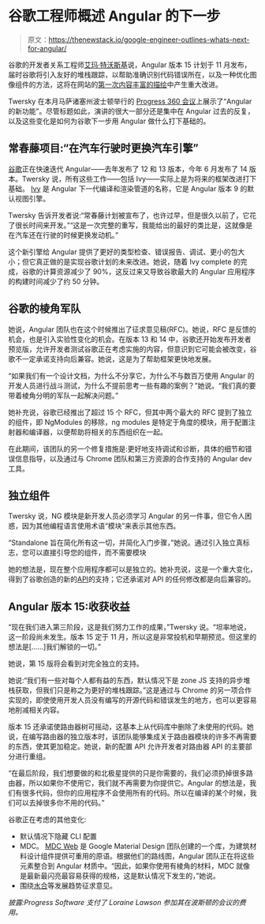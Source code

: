 # 谷歌工程师概述 Angular 的下一步

> 原文：<https://thenewstack.io/google-engineer-outlines-whats-next-for-angular/>

谷歌的开发者关系工程师[艾玛·特沃斯基](https://www.linkedin.com/in/emmatwersky/)说，Angular 版本 15 计划于 11 月发布，届时谷歌将引入友好的堆栈跟踪，以帮助准确识别代码错误所在，以及一种优化图像组件的方法，这将在网站的[第一次内容丰富的描绘](https://web.dev/first-contentful-paint/)中产生重大改进。

Twersky 在本月马萨诸塞州波士顿举行的 [Progress 360 会议](https://thenewstack.io/progress-360-how-panera-fixed-its-application-validation-gap/)上展示了“Angular 的新功能”。尽管标题如此，演讲的很大一部分还是集中在 Angular 过去的反复，以及这些变化是如何为谷歌下一步用 Angular 做什么打下基础的。

## 常春藤项目:“在汽车行驶时更换汽车引擎”

[谷歌](https://thenewstack.io/google-inks-deal-with-nist-to-boost-open-source-chips/)正在快速迭代 Angular——去年发布了 12 和 13 版本，今年 6 月发布了 14 版本。Twersky 说，所有这些工作——包括 Ivy——实际上是为将来的框架改进打下基础。 [Ivy](https://docs.angular.lat/guide/ivy) 是 Angular 下一代编译和渲染管道的名称，它是 Angular 版本 9 的默认视图引擎。

Twersky 告诉开发者说:“常春藤计划被宣布了，也许过早，但是很久以前了，它花了很长时间来开发。”“这是一次完整的重写，我能给出的最好的类比是，这就像是在汽车还在行驶的时候更换发动机。”

这个新引擎给 Angular 提供了更好的类型检查、错误报告、调试、更小的包大小；但它真正做的是实现谷歌计划的未来改进。她说，随着 Ivy complete 的完成，谷歌的计算资源减少了 90%，这反过来又导致谷歌最大的 Angular 应用程序的构建时间减少了约 50 分钟。

## 谷歌的棱角军队

她说，Angular 团队也在这个时候推出了征求意见稿(RFC)。她说，RFC 是反馈的机会，也是引入实验性变化的机会。在版本 13 和 14 中，谷歌还开始发布开发者预览版，允许开发者测试谷歌正在考虑实施的内容，但意识到它可能会被改变，谷歌不一定承诺支持向后兼容。她说，这是为了帮助框架更快地发展。

“如果我们有一个设计文档，为什么不分享它，为什么不与数百万使用 Angular 的开发人员进行战斗测试，为什么不提前思考一些有趣的案例？”她说。“我们真的要带着棱角分明的军队一起解决问题。”

她补充说，谷歌已经推出了超过 15 个 RFC，但其中两个最大的 RFC 提到了独立的组件，即 NgModules 的移除，ng modules 是特定于角度的模块，用于配置注射器和编译器，以便帮助将相关的东西组织在一起。

在此期间，该团队的另一个修复措施是:更好地支持调试和诊断，具体的细节和错误信息指导，以及通过与 Chrome 团队和第三方资源的合作支持的 Angular dev 工具。

## 独立组件

Twersky 说，NG 模块是新开发人员必须学习 Angular 的另一件事，但它令人困惑，因为其他编程语言使用术语“模块”来表示其他东西。

“Standalone 旨在简化所有这一切，并简化入门步骤，”她说。通过引入独立真标志，您可以直接引导您的组件，而不需要模块

她的想法是，现在整个应用程序都可以是独立的。她补充说，这是一个重大变化，得到了谷歌创造的新的[API](https://thenewstack.io/state-of-the-api-lack-of-api-design-skills-a-key-problem/)的支持；它还承诺对 API 的任何修改都是向后兼容的。

## Angular 版本 15:收获收益

“现在我们进入第三阶段，这是我们努力工作的成果，”Twersky 说。“坦率地说，这一阶段尚未发生。版本 15 定于 11 月，所以这是非常投机和早期预览。但这里的想法是[……]我们解锁的一切。”

她说，第 15 版将会看到对完全独立的支持。

她说:“我们有一些对每个人都有益的东西，默认情况下是 zone JS 支持的异步堆栈获取，但我们只是称之为更好的堆栈跟踪。”这是通过与 Chrome 的另一项合作实现的，即使使用开发人员没有编写的开源代码和错误发生的地方，也可以更容易地削减相关内容。

版本 15 还承诺使路由器树可摇动，这基本上从代码库中删除了未使用的代码。她说，在编写路由器的独立版本时，该团队能够集成关于路由器模块的许多不再需要的东西，使其更加稳定。她说，新的配置 API 允许开发者对路由器 API 的主要部分进行重组。

“在最后阶段，我们想要做的和北极星提供的只是你需要的，我们必须扔掉很多路由器，所以如果你不使用它，我们就不再需要为你提供它。Angular 的想法是，我们有很多代码，但你的应用程序不会使用所有的代码。所以在编译的某个时候，我们可以去掉很多你不用的代码。”

谷歌正在考虑的其他变化:

*   默认情况下隐藏 CLI 配置
*   MDC。 [MDC Web](https://thenewstack.io/html-css-and-the-path-to-accessible-web-design/) 是 Google Material Design 团队创建的一个库，为建筑材料设计组件提供可重用的原语。根据他们的路线图，Angular 团队正在将这些元素整合到 Angular 材质中。“因此，如果你使用有棱角的材料，MDC 就像是最新最闪亮最容易获得的规格，这是默认情况下发生的，”她说。
*   围绕[水合](https://thenewstack.io/javascript-hydration-is-a-workaround-not-a-solution/)等发展趋势征求意见。

*披露:Progress Software 支付了 Loraine Lawson 参加其在波斯顿的会议的费用。*

<svg xmlns:xlink="http://www.w3.org/1999/xlink" viewBox="0 0 68 31" version="1.1"><title>Group</title> <desc>Created with Sketch.</desc></svg>